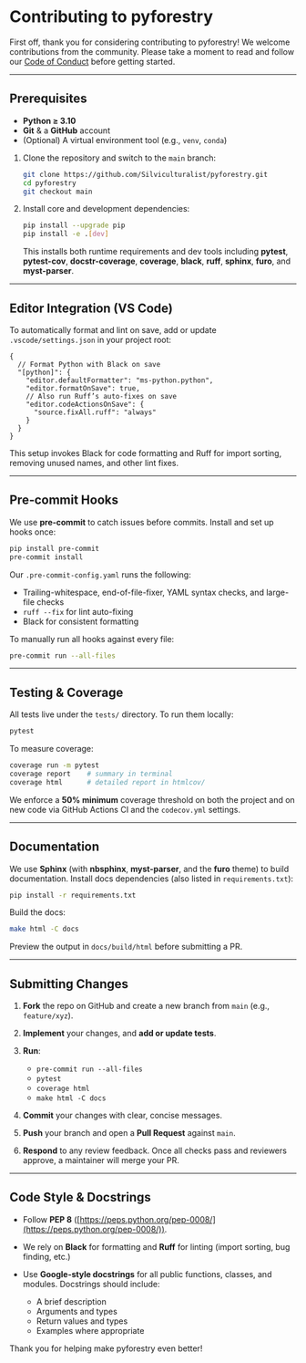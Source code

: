 # Contributing to pyforestry

First off, thank you for considering contributing to pyforestry! We welcome contributions from the community. Please take a moment to read and follow our [Code of Conduct](CODE_OF_CONDUCT.md) before getting started.

---

## Prerequisites

* **Python ≥ 3.10**
* **Git** & a **GitHub** account
* (Optional) A virtual environment tool (e.g., `venv`, `conda`)

1. Clone the repository and switch to the `main` branch:

   ```bash
   git clone https://github.com/Silviculturalist/pyforestry.git
   cd pyforestry
   git checkout main
   ```
2. Install core and development dependencies:

   ```bash
   pip install --upgrade pip
   pip install -e .[dev]
   ```

   This installs both runtime requirements and dev tools including **pytest**, **pytest-cov**, **docstr-coverage**, **coverage**, **black**, **ruff**, **sphinx**, **furo**, and **myst-parser**.

---

## Editor Integration (VS Code)

To automatically format and lint on save, add or update `.vscode/settings.json` in your project root:

```jsonc
{
  // Format Python with Black on save
  "[python]": {
    "editor.defaultFormatter": "ms-python.python",
    "editor.formatOnSave": true,
    // Also run Ruff’s auto-fixes on save
    "editor.codeActionsOnSave": {
      "source.fixAll.ruff": "always"
    }
  }
}
```

This setup invokes Black for code formatting and Ruff for import sorting, removing unused names, and other lint fixes.

---

## Pre‑commit Hooks

We use **pre-commit** to catch issues before commits. Install and set up hooks once:

```bash
pip install pre-commit
pre-commit install
```

Our `.pre-commit-config.yaml` runs the following:

* Trailing-whitespace, end-of-file-fixer, YAML syntax checks, and large-file checks
* `ruff --fix` for lint auto-fixing
* Black for consistent formatting

To manually run all hooks against every file:

```bash
pre-commit run --all-files
```

---

## Testing & Coverage

All tests live under the `tests/` directory. To run them locally:

```bash
pytest
```

To measure coverage:

```bash
coverage run -m pytest
coverage report    # summary in terminal
coverage html      # detailed report in htmlcov/
```

We enforce a **50% minimum** coverage threshold on both the project and on new code via GitHub Actions CI and the `codecov.yml` settings.

---

## Documentation

We use **Sphinx** (with **nbsphinx**, **myst-parser**, and the **furo** theme) to build documentation. Install docs dependencies (also listed in `requirements.txt`):

```bash
pip install -r requirements.txt
```

Build the docs:

```bash
make html -C docs
```

Preview the output in `docs/build/html` before submitting a PR.

---

## Submitting Changes

1. **Fork** the repo on GitHub and create a new branch from `main` (e.g., `feature/xyz`).
2. **Implement** your changes, and **add or update tests**.
3. **Run**:

   * `pre-commit run --all-files`
   * `pytest`
   * `coverage html`
   * `make html -C docs`
4. **Commit** your changes with clear, concise messages.
5. **Push** your branch and open a **Pull Request** against `main`.
6. **Respond** to any review feedback. Once all checks pass and reviewers approve, a maintainer will merge your PR.

---

## Code Style & Docstrings

* Follow **PEP 8** ([https://peps.python.org/pep-0008/](https://peps.python.org/pep-0008/)).
* We rely on **Black** for formatting and **Ruff** for linting (import sorting, bug finding, etc.)
* Use **Google-style docstrings** for all public functions, classes, and modules. Docstrings should include:

  * A brief description
  * Arguments and types
  * Return values and types
  * Examples where appropriate

Thank you for helping make pyforestry even better!
